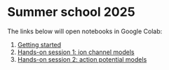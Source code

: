 # Summer school 2025

The links below will open notebooks in Google Colab:

1. [Getting started](https://colab.research.google.com/github/CardiacModelling/summer-school-2025/blob/main/Myokit_installation_and_example_simulation.ipynb)
2. [Hands-on session 1: ion channel models](https://colab.research.google.com/github/CardiacModelling/summer-school-2025/blob/main/IonChannelModelling.ipynb)
3. [Hands-on session 2: action potential models](https://colab.research.google.com/github/CardiacModelling/summer-school-2025/blob/main/Hands_on_session_2_action_potential_models.ipynb)
